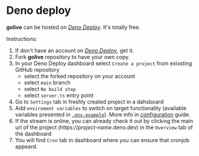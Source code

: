 # Deno deploy

**golive** can be hosted on [_Deno Deploy_](https://dash.deno.com/). It's totally free.

Instructions:

1. If don't have an account on [_Deno Deploy_](https://dash.deno.com/), get it.
2. Fork **golive** repository to have your own copy.
3. In your Deno Deploy dashboard select `Create a project` from exixsting GitHub repository
   - select the forked repository on your account
   - select `main` branch
   - select `No build step`
   - select `server.ts` entry point
4. Go to `Settings` tab in freshly created project in a dahsboard
5. Add `enviroment variables` to switch on target functionality (available variables presented in
   [`.env.example`](https://github.com/shevernitskiy/golive/blob/main/.env.example)). More info in
   [configuration](https://github.com/shevernitskiy/golive/blob/main/docs/configuration.md) guide.
6. If the stream is online, you can already check it out by clicking the main url of the project
   (https://_project-name_.deno.dev) in the `Overview` tab of the dashboard
7. You will find `Cron` tab in dashboard where you can ensure that cronjob appeard.
